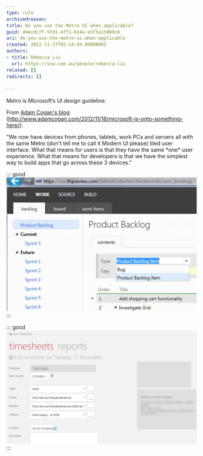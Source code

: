 ```yaml
---
type: rule
archivedreason: 
title: Do you use the Metro UI when applicable?
guid: d4ecdc7f-5fd1-4ff1-914a-e5f5a15089c6
uri: do-you-use-the-metro-ui-when-applicable
created: 2012-11-27T02:14:44.0000000Z
authors:
- title: Rebecca Liu
  url: https://ssw.com.au/people/rebecca-liu
related: []
redirects: []

---
```


Metro is Microsoft’s UI design guideline.

<!--endintro-->

From           [Adam Cogan's blog](http://www.adamcogan.com/2012/11/18/microsoft-is-onto-something-here/) (http://www.adamcogan.com/2012/11/18/microsoft-is-onto-something-here/):

"We now have devices from phones, tablets, work PCs and servers all with the same Metro (don't tell me to call it Modern UI please) tiled user interface.
 What that means for users is that they have the same \*one\* user experience.
 What that means for developers is that we have the simplest way to build apps that go across these 3 devices."

::: good  
![Figure: Good example – TFSPreview.com adopts the Metro style](../../assets/Metro-Good.jpg)  
:::  

::: good  
![Figure: Good example – SSW TIMEPRO has been Metro influenced](../../assets/Metro-Good2.jpg)  
:::
